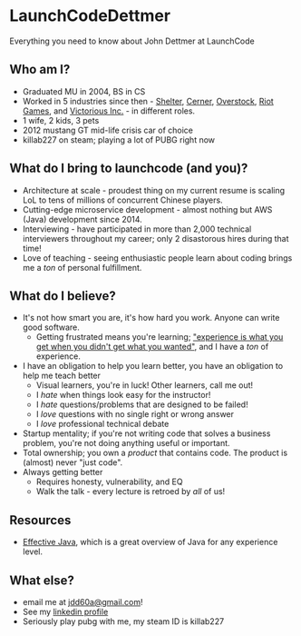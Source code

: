 # LaunchCodeDettmer
Everything you need to know about John Dettmer at LaunchCode

## Who am I?
 * Graduated MU in 2004, BS in CS
 * Worked in 5 industries since then - [Shelter](https://www.shelterinsurance.com/), [Cerner](https://www.cerner.com/), [Overstock](https://www.overstock.com/), [Riot Games](https://www.riotgames.com/), and [Victorious Inc.](http://victorious.com/) - in different roles.
  * 1 wife, 2 kids, 3 pets
  * 2012 mustang GT mid-life crisis car of choice
  * killab227 on steam; playing a lot of PUBG right now
 
 ## What do I bring to launchcode (and you)?
  * Architecture at scale - proudest thing on my current resume is scaling LoL to tens of millions of concurrent Chinese players.
  * Cutting-edge microservice development - almost nothing but AWS (Java) development since 2014.
  * Interviewing - have participated in more than 2,000 technical interviewers throughout my career; only 2 disastorous hires during that time!
  * Love of teaching - seeing enthusiastic people learn about coding brings me a *ton* of personal fulfillment.
  
## What do I believe?
 * It's not how smart you are, it's how hard you work.  Anyone can write good software.
     * Getting frustrated means you're learning; ["experience is what you get when you didn't get what you wanted"](https://en.wikiquote.org/wiki/Randy_Pausch), and I have a *ton* of experience.
 * I have an obligation to help you learn better, you have an obligation to help me teach better
     * Visual learners, you're in luck!  Other learners, call me out!
     * I *hate* when things look easy for the instructor!
     * I *hate* questions/problems that are designed to be failed!
     * I *love* questions with no single right or wrong answer
     * I *love* professional technical debate
 * Startup mentality; if you're not writing code that solves a business problem, you're not doing anything useful or important.
 * Total ownership; you own a *product* that contains code.  The product is (almost) never "just code".
 * Always getting better
     * Requires honesty, vulnerability, and EQ
     * Walk the talk - every lecture is retroed by *all* of us!
  
  ## Resources
   * [Effective Java](https://www.amazon.com/Effective-Java-Joshua-Bloch-ebook/dp/B00B8V09HY/ref=mt_kindle?_encoding=UTF8&me=), which is a great overview of Java for any experience level.
  
  ## What else?
 * email me at jdd60a@gmail.com!
 * See my [linkedin profile](www.linkedin.com/in/john-dettmer-37a4b925)
 * Seriously play pubg with me, my steam ID is killab227
